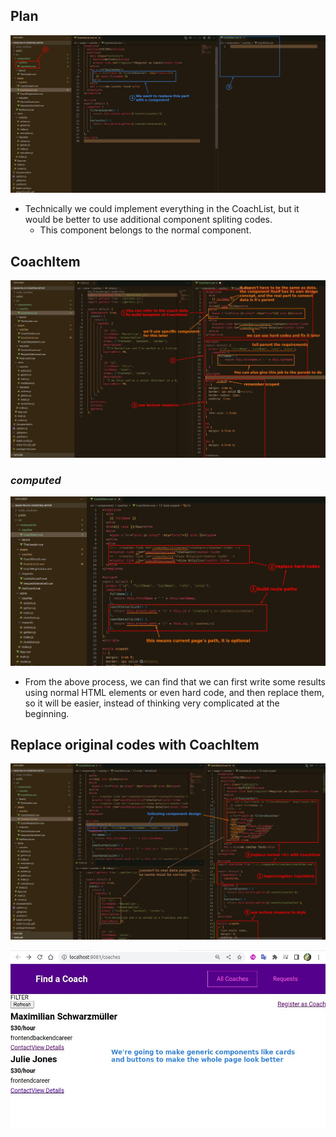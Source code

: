 ## **Plan**

![Alt plan and file/folder](pic/01.jpg)

- Technically we could implement everything in the CoachList, but it would be better to use additional component spliting codes.
  - This component belongs to the normal component.

## **CoachItem**

![Alt create list component](pic/02.jpg)

### _computed_

![Alt computed links](pic/03.jpg)

- From the above process, we can find that we can first write some results using normal HTML elements or even hard code, and then replace them, so it will be easier, instead of thinking very complicated at the beginning.

## **Replace original codes with CoachItem**

![Alt use list component in ul component](pic/04.jpg)

![Alt result and future plan](pic/05.jpg)
